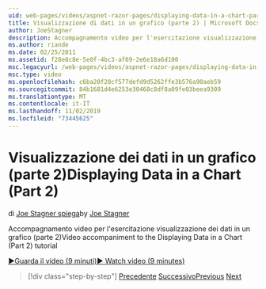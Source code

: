 ```yaml
---
uid: web-pages/videos/aspnet-razor-pages/displaying-data-in-a-chart-part-2
title: Visualizzazione di dati in un grafico (parte 2) | Microsoft Docs
author: JoeStagner
description: Accompagnamento video per l'esercitazione visualizzazione dei dati in un grafico (parte 2)
ms.author: riande
ms.date: 02/25/2011
ms.assetid: f28e8c8e-5e0f-4bc3-af69-2e6e18a6d100
msc.legacyurl: /web-pages/videos/aspnet-razor-pages/displaying-data-in-a-chart-part-2
msc.type: video
ms.openlocfilehash: c6ba20f28cf577defd9d5262ffe3b576a90aeb59
ms.sourcegitcommit: 84b1681d4e6253e30468c8df8a09fe03beea9309
ms.translationtype: MT
ms.contentlocale: it-IT
ms.lasthandoff: 11/02/2019
ms.locfileid: "73445625"
---
```

# <a name="displaying-data-in-a-chart-part-2"></a><span data-ttu-id="c286b-103">Visualizzazione dei dati in un grafico (parte 2)</span><span class="sxs-lookup"><span data-stu-id="c286b-103">Displaying Data in a Chart (Part 2)</span></span>

<span data-ttu-id="c286b-104">di [Joe Stagner spiega](https://github.com/JoeStagner)</span><span class="sxs-lookup"><span data-stu-id="c286b-104">by [Joe Stagner](https://github.com/JoeStagner)</span></span>

<span data-ttu-id="c286b-105">Accompagnamento video per l'esercitazione visualizzazione dei dati in un grafico (parte 2)</span><span class="sxs-lookup"><span data-stu-id="c286b-105">Video accompaniment to the Displaying Data in a Chart (Part 2) tutorial</span></span>

<span data-ttu-id="c286b-106">[&#9654;Guarda il video (9 minuti)](https://channel9.msdn.com/Blogs/ASP-NET-Site-Videos/displaying-data-in-a-chart-(part-2))</span><span class="sxs-lookup"><span data-stu-id="c286b-106">[&#9654; Watch video (9 minutes)](https://channel9.msdn.com/Blogs/ASP-NET-Site-Videos/displaying-data-in-a-chart-(part-2))</span></span>

> [!div class="step-by-step"]
> <span data-ttu-id="c286b-107">[Precedente](displaying-data-in-a-chart-part-1.md)
> [Successivo](working-with-files.md)</span><span class="sxs-lookup"><span data-stu-id="c286b-107">[Previous](displaying-data-in-a-chart-part-1.md)
[Next](working-with-files.md)</span></span>
